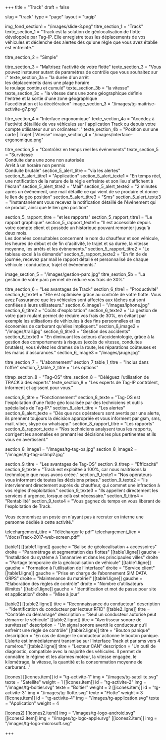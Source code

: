 +++
title = "Track"
draft = false

slug = "track"
type = "page"
layout = "tagip"

img_fond_section1 = "/images/slide-3.png"
titre_section_1 = "Track"
texte_section_1 = "Track est la solution de géolocalisation de flotte développée par Tag-IP. Elle enregistre tous les déplacements de vos véhicules et déclenche des alertes dès qu&#039;une règle que vous avez établie est enfreinte."

titre_section_2 = "Simple"

		
titre_section_3 = "Maîtrisez l'activité de votre flotte"
texte_section_3 = "Vous pouvez instaurer autant de paramètres de contrôle que vous souhaitez sur :"
texte_section_3a = "la durée d&#039;un arrêt<br /> les déplacements dans une plage horaire<br /> le roulage continu et cumulé"
texte_section_3b = "la vitesse"
texte_section_3c = "la vitesse dans une zone géographique définie<br /> l&#039;entrée et la sortie d&#039;une zone géographique<br /> l&#039;accélération et la décélération"
image_section_3 = "/images/tg-maitrise-activite-g7.png"

titre_section_4 = "Interface ergonomique"
texte_section_4a = "Accédez à l&#039;activité détaillée de vos véhicules sur l&#039;application Track ou depuis votre compte utilisateur sur un ordinateur :"
texte_section_4b = "Position sur une carte | Trajet | Vitesse"
image_section_4 = "/images/interface-ergonomique.png"

titre_section_5 = "Contrôlez en temps réel les événements"
texte_section_5 = "Survitesse<br /> Conduite dans une zone non autorisée<br /> Arrêt à un horaire non permis<br /> Conduite brutale"
section_5_alert_titre = "via les alertes"
section_5_alert_titre1 = "Application"
section_5_alert_texte1 = "En temps réel, une notification de la nature de la règle enfreinte et son lieu s&#039;affichent à l&#039;écran"
section_5_alert_titre2 = "Mail"
section_5_alert_texte2 = "2 minutes après un événement, une mail détaille ce qui vient de se produire et donne le lien de géo position"
section_5_alert_titre3 = "Sms"
section_5_alert_texte3 = "Instantanément vous recevez la notification détaillé de l&#039;événement qui se produit, ainsi que le lien géo position"

section_5_rapport_titre = "et les rapports"
section_5_rapport_titre1 = "Le rapport graphique"
section_5_rapport_texte1 = "Il est accessible depuis votre compte client et possède un historique pouvant remonter jusqu&#039;à deux mois.<br /> Les données consultables concernent le nom du chauffeur et son véhicule, les heures de début et de fin d&#039;acitivité, le trajet et sa durée, la vitesse moyenne, les arrêts et les évènements."
section_5_rapport_titre2 = "Le tableau excel à la démande"
section_5_rapport_texte2 = "En fin de de journée, recevez par mail le rapport détailé et personnalisé de chaque véhicule : conducteur, trajet et évènements."

image_section_5 = "/images/gestion-parc.jpg"
titre_sextion_5b = "La gestion de votre parc permet de réduire vos frais de 30%"

titre_section_6 = "Les avantages de Track"
section_6_titre1 = "Productivité"
section_6_texte1 = "Elle est optimisée grâce au contrôle de votre flotte. Vous avez l&#039;assurance que les véhicules sont affectés aux tâches qui sont confiées à leurs utilisateurs."
section_6_image1 = "/images/iphone.jpg"
section_6_titre2 = "Coûts d'exploitation"
section_6_texte2 = "La gestion de votre parc roulant permet de réduire vos frais de 30%, en évitant par exemple les utilisations de véhicules à des fins personnelles et les économies de carburant qu&#039;elles impliquent."
section_6_image2 = "/images/trail.jpg"
section_6_titre3 = "Gestion des accidents"
section_6_texte3 = "En diminuant les acteurs d&#039;accidentologie, grâce à la gestion des comportements à risques (excès de vitesse, conduites brutales), vous évitez les drames de la route, les réparations coûteuses et les malus d&#039;assurances."
section_6_image3 = "/images/jauge.jpg"

titre_section_7 = "L'abonnement"
section_7_table_1_titre = "Inclus dans l&rsquo;offre"
section_7_table_2_titre = "Les options"

titrep_section_8 = "Tag-OS"
titre_section_8 = "Déléguez l'utilisation de TRACK à des experts"
texte_section_8 = "Les experts de Tag-IP contrôlent, informent et agissent pour vous."

section_8_titre = "Fonctionnement"
section_8_texte = "Tag-OS est l&#039;exploitation d&#039;une flotte géo localisée par des techniciens et outils spécialisés de Tag-IP."
section_8_alert_titre = "Les alertes"
section_8_alert_texte = "Dès que nos opérateurs sont avertis par une alerte, ils prennent toujours la décision appropriée et vous informent par gsm, sms, mail, viber, skype ou whatsapp."
section_8_rapport_titre = "Les rapports"
section_8_rapport_texte = "Nos techniciens analysent tous les rapports, corrigent les anomalies en prenant les décisions les plus pertinentes et ils vous en avertissent."

section_8_image1 = "/images/tg-tag-os.jpg"
section_8_image2 = "/images/tg-tag-ostmp2.jpg"

section_9_titre = "Les avantages de Tag-OS"
section_9_titrep = "Efficacité"
section_9_texte = "Track est exploitée à 100%, car nous maîtrisons la technologie que nous avons créée."
section_9_texte1 = "Nos opérateurs vous informent de toutes les décisions prises."
section_9_texte2 = "Ils interviennent directement auprès du chauffeur, qui commet une infraction à vos règles d&#039;exploitation."
section_9_texte3 = "Ils appellent directement les services d&#039;urgence, lorsque celà est nécessaire."
section_9_titre4 = "Rentabilité"
section_9_texte4 = "Vous gagnez du temps en vous libérant de l&#039;exploitation de Track.<br /><br />	Vous économisez un poste en n&#039;ayant pas à recruter en interne une personne dédiée à cette activité."

telechargement_titre = "Télécharger le pdf"
telechargement_lien = "/docs/Track-2017-web-screen.pdf"

[table1]
	[[table1.ligne]]
		gauche = "Balise de géolocalisation + accessoires"
		droite = "Paramétrage et segmentation des flottes"
	[[table1.ligne]]
		gauche = "Installation du système à Tananarive et dans les principaules villes"
		droite = "Partage temporaire de la géolocalisation de véhicule"
	[[table1.ligne]]
		gauche = "Formation à l&rsquo;utilisation de l&rsquo;interface"
		droite = "Service client"
	[[table1.ligne]]
		gauche = "Prise en charge de l&rsquo;abonnement SIM DATA GRPS"
		droite = "Maintenance du matériel"
	[[table1.ligne]]
		gauche = "Elaboration des règles de contrôle"
		droite = "Nombre d&rsquo;utilisateurs illimités"
	[[table1.ligne]]
		gauche = "Identification et mot de passe pour site et application"
		droite = "Mise à jour"

[table2]
	[[table2.ligne]]
		titre = "Reconnaissance du conducteur"
		description = "Identification du conducteur par lecteur RFID"
	[[table2.ligne]]
		titre = "Contrôle du démarrage"
		description = "Seul un conducteur autorisé peut démarrer le véhicule"
	[[table2.ligne]]
		titre = "Avertisseur sonore de survitesse"
		description = "Un signal sonore avertit le conducteur qu’il enfreint une règle de contrôle"
	[[table2.ligne]]
		titre = "Bouton panique"
		description = "En cas de danger le conducteur actionne le bouton panique. L’alerte est immédiatement transmise sur l’interface Track et par sms vers 4 numéros."
	[[table2.ligne]]
		titre = "Lecteur CAN"
		description = "Un outil de diagnostic, compatible avec la majorité des véhicules. Il permet de connaître le régime et les alarmes moteur, la vitesse engagée, le kilométrage, la vitesse, la quantité et la consommation moyenne de carburant…"
		
[icones]
	[[icones.item]]
		id = "tg-activite-1"
		img = "/images/tg-satellite.svg"
		texte = "Satellite"
		weight = 1
	[[icones.item]]
		id = "tg-activite-2"
		img = "/images/tg-boitier.svg"
		texte = "Boîtier"
		weight = 2
	[[icones.item]]
		id = "tg-activite-3"
		img = "/images/tg-flotte.svg"
		texte = "Flotte"
		weight = 3
	[[icones.item]]
		id = "tg-activite-4"
		img = "/images/tg-application.svg"
		texte = "Application"
		weight = 4
		
[icones2]
	[[icones2.item]]
		img = "/images/tg-logo-android.svg"
	[[icones2.item]]
		img = "/images/tg-logo-apple.svg"
	[[icones2.item]]
		img = "/images/tg-logo-microsoft.svg"

+++
